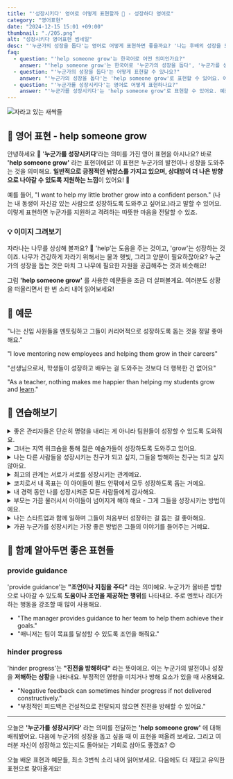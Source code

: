 ```yaml
---
title: "'성장시키다' 영어로 어떻게 표현할까 🌱 - 성장하다 영어로"
category: "영어표현"
date: "2024-12-15 15:01 +09:00"
thumbnail: "./205.png"
alt: "성장시키다 영어표현 썸네일"
desc: "'누군가의 성장을 돕다'는 영어로 어떻게 표현하면 좋을까요? '나는 후배의 성장을 도와줄 거야', '멘토가 나를 성장시켜줬어' 등을 영어로 표현하는 법을 배워봅시다. 다양한 예문을 통해서 연습하고 본인의 표현으로 만들어 보세요."
faq:
  - question: "'help someone grow'는 한국어로 어떤 의미인가요?"
    answer: "'help someone grow'는 한국어로 '누군가의 성장을 돕다', '누군가를 성장시키다' 등으로 해석할 수 있어요."
  - question: "'누군가의 성장을 돕다'는 어떻게 표현할 수 있나요?"
    answer: "'누군가의 성장을 돕다'는 'help someone grow'로 표현할 수 있어요. 예를 들어, '나는 후배의 성장을 도와줄 거야'는 'I will help my junior grow'로 말할 수 있어요."
  - question: "'누군가를 성장시키다'는 영어로 어떻게 표현하나요?"
    answer: "'누군가를 성장시키다'는 'help someone grow'로 표현할 수 있어요. 예를 들어, '멘토 덕분에 성장할 수 있었어'는 'My mentor helped me grow'로 말할 수 있어요."
---
```


![자라고 있는 새싹들](./205-1.jpg)

## 🌟 영어 표현 - help someone grow

안녕하세요 👋 '**누군가를 성장시키다**'라는 의미를 가진 영어 표현을 아시나요? 바로 **'help someone grow'** 라는 표현이에요! 이 표현은 누군가의 발전이나 성장을 도와주는 것을 의미해요. **일반적으로 긍정적인 뉘앙스를 가지고 있으며, 상대방이 더 나은 방향으로 나아갈 수 있도록 지원하는 느낌**이 있어요! 🌱

예를 들어, "I want to help my little brother grow into a confident person." (나는 내 동생이 자신감 있는 사람으로 성장하도록 도와주고 싶어요.)라고 말할 수 있어요. 이렇게 표현하면 누군가를 지원하고 격려하는 따뜻한 마음을 전달할 수 있죠.

<script async src="https://pagead2.googlesyndication.com/pagead/js/adsbygoogle.js?client=ca-pub-1465612013356152"
     crossorigin="anonymous"></script>
<!-- engple-horizontal-ad -->

<ins class="adsbygoogle"
     style="display:block"
     data-ad-client="ca-pub-1465612013356152"
     data-ad-slot="2106896038"
     data-ad-format="auto"
     data-full-width-responsive="true"></ins>

<script>
     (adsbygoogle = window.adsbygoogle || []).push({});
</script>

### 💡 이미지 그려보기

자라나는 나무를 상상해 볼까요? 🌳 'help'는 도움을 주는 것이고, 'grow'는 성장하는 것이죠. 나무가 건강하게 자라기 위해서는 물과 햇빛, 그리고 양분이 필요하잖아요? 누군가의 성장을 돕는 것은 마치 그 나무에 필요한 자원을 공급해주는 것과 비슷해요!

그럼 **'help someone grow'** 를 사용한 예문들을 조금 더 살펴볼게요. 여러분도 상황을 떠올리면서 한 번 소리 내어 읽어보세요!

## 📖 예문

"나는 신입 사원들을 멘토링하고 그들이 커리어적으로 성장하도록 돕는 것을 정말 좋아해요."

"I love mentoring new employees and helping them grow in their careers"

"선생님으로서, 학생들이 성장하고 배우는 걸 도와주는 것보다 더 행복한 건 없어요"

"As a teacher, nothing makes me happier than helping my students grow and [learn](/blog/in-english/245.learn/)."

## 💬 연습해보기

<details>
<summary>좋은 관리자들은 단순히 명령을 내리는 게 아니라 팀원들이 성장할 수 있도록 도와줘요.</summary>
<span>Good managers don't just give orders - they help their team members grow.</span>
</details>

<details>
<summary>그녀는 지역 워크숍을 통해 젊은 예술가들이 성장하도록 도와주고 있어요.</summary>
<span>She's been helping young artists grow through her community workshops.</span>
</details>

<details>
<summary>나는 다른 사람들을 성장시키는 친구가 되고 싶지, 그들을 방해하는 친구는 되고 싶지 않아요.</summary>
<span>I want to be <a href="/blog/그런-사람-아니야-영어표현/">the kind of friend who</a> helps others grow, not <a href="/blog/vocab-1/024.hold-someone-back/">holds them back</a>.</span>
</details>

<details>
<summary>최고의 관계는 서로가 서로를 성장시키는 관계예요.</summary>
<span>The best relationships are when both partners help each other grow.</span>
</details>

<details>
<summary>코치로서 내 목표는 이 아이들이 필드 안팎에서 모두 성장하도록 돕는 거예요.</summary>
<span>My goal as a coach is to help these kids grow both on and off the field.</span>
</details>

<details>
<summary>내 경력 동안 나를 성장시켜준 모든 사람들에게 감사해요.</summary>
<span>I'm grateful for all the people who helped me grow throughout my career.</span>
</details>

<details>
<summary>부모는 가끔 물러서서 아이들이 넘어지게 해야 해요 - 그게 그들을 성장시키는 방법이에요.</summary>
<span>Parents need to step back sometimes and let their kids fall - that's how you help them grow.</span>
</details>

<details>
<summary>나는 스타트업과 함께 일하며 그들이 처음부터 성장하는 걸 돕는 걸 좋아해요.</summary>
<span>I love working with startups and helping them grow from the ground up.</span>
</details>

<details>
<summary>가끔 누군가를 성장시키는 가장 좋은 방법은 그들의 이야기를 들어주는 거예요.</summary>
<span>Sometimes the best way to help someone grow is to just listen to them.</span>
</details>

## 🤝 함께 알아두면 좋은 표현들

### provide guidance

'provide guidance'는 **"조언이나 지침을 주다"** 라는 의미예요. 누군가가 올바른 방향으로 나아갈 수 있도록 **도움이나 조언을 제공하는 행위**를 나타내요. 주로 멘토나 리더가 하는 행동을 강조할 때 많이 사용해요.

- "The manager provides guidance to her team to help them achieve their goals."
- "매니저는 팀이 목표를 달성할 수 있도록 조언을 해줘요."

### hinder progress

'hinder progress'는 **"진전을 방해하다"** 라는 뜻이에요. 이는 누군가의 발전이나 성장을 **저해하는 상황**을 나타내요. 부정적인 영향을 미치거나 방해 요소가 있을 때 사용돼요.

- "Negative feedback can sometimes hinder progress if not delivered constructively."
- "부정적인 피드백은 건설적으로 전달되지 않으면 진전을 방해할 수 있어요."

---

오늘은 **'누군가를 성장시키다'** 라는 의미를 전달하는 **'help someone grow'** 에 대해 배워봤어요. 다음에 누군가의 성장을 돕고 싶을 때 이 표현을 떠올려 보세요. 그리고 여러분 자신이 성장하고 있는지도 돌아보는 기회로 삼아도 좋겠죠? 😊

오늘 배운 표현과 예문들, 최소 3번씩 소리 내어 읽어보세요. 다음에도 더 재밌고 유익한 표현으로 찾아올게요!
